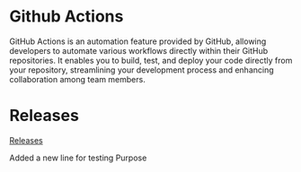 # Github Actions

GitHub Actions is an automation feature provided by GitHub, allowing developers to automate various workflows directly within their GitHub repositories. It enables you to build, test, and deploy your code directly from your repository, streamlining your development process and enhancing collaboration among team members.

# Releases

[Releases](https://github.com/PadmanabhanSaravanan/GitHubActions/releases/latest)

Added a new line for testing Purpose